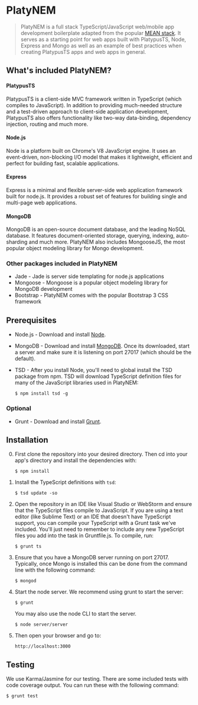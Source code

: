 # PlatyNEM

> PlatyNEM is a full stack TypeScript/JavaScript web/mobile app development boilerplate adapted from the popular [MEAN stack](http://www.mean.io). It serves as a starting point for web apps built with PlatypusTS, Node, Express and Mongo as well as an example of best practices when creating PlatypusTS apps and web apps in general.

## What's included PlatyNEM?

#### PlatypusTS

PlatypusTS is a client-side MVC framework written in TypeScript (which compiles to JavaScript). In addition to providing much-needed structure and a test-driven approach to client-side application development, PlatypusTS also offers functionality like two-way data-binding, dependency injection, routing and much more.

#### Node.js

Node is a platform built on Chrome's V8 JavaScript engine. It uses an event-driven, non-blocking I/O model that makes it lightweight, efficient and perfect for building fast, scalable applications.

#### Express

Express is a minimal and flexible server-side web application framework built for node.js. It provides a robust set of features for building single and multi-page web applications.

#### MongoDB

MongoDB is an open-source document database, and the leading NoSQL database. It features document-oriented storage, querying, indexing, auto-sharding and much more. PlatyNEM also includes MongooseJS, the most popular object modeling library for Mongo development.

### Other packages included in PlatyNEM
* Jade - Jade is server side templating for node.js applications
* Mongoose - Mongoose is a popular object modeling library for MongoDB development
* Bootstrap - PlatyNEM comes with the popular Bootstrap 3 CSS framework

## Prerequisites
* Node.js - Download and install [Node](http://nodejs.org/download/).
* MongoDB - Download and install [MongoDB](http://www.mongodb.org/downloads). Once its downloaded, start a server and make sure it is listening on port 27017 (which should be the default).
* TSD - After you install Node, you'll need to global install the TSD package from npm. TSD will download TypeScript definition files for many of the JavaScript libraries used in PlatyNEM:

    ```shell
    $ npm install tsd -g
    ```

### Optional
* Grunt - Download and install [Grunt](http://gruntjs.com/getting-started).

## Installation

0. First clone the repository into your desired directory. Then cd into your app's directory and install the dependencies with:

    ```shell
    $ npm install
    ```

0. Install the TypeScript definitions with `tsd`:

    ```shell
    $ tsd update -so
    ```

0. Open the repository in an IDE like Visual Studio or WebStorm and ensure that the TypeScript files compile to JavaScript. If you are using a text editor (like Sublime Text) or an IDE that doesn't have TypeScript support, you can compile your TypeScript with a Grunt task we've included. You'll just need to remember to include any new TypeScript files you add into the task in Gruntfile.js. To compile, run:

    ```shell
    $ grunt ts
    ```

0. Ensure that you have a MongoDB server running on port 27017. Typically, once Mongo is installed this can be done from the command line with the following command:

    ```shell
    $ mongod
    ```

0. Start the node server. We recommend using grunt to start the server:

    ```shell
    $ grunt
    ```

   You may also use the node CLI to start the server.

    ```shell
    $ node server/server
    ```

0. Then open your browser and go to:

    ```shell
    http://localhost:3000
    ```

## Testing
We use Karma/Jasmine for our testing. There are some included tests with code coverage output. You can run these with the following command:

```shell
$ grunt test
```
